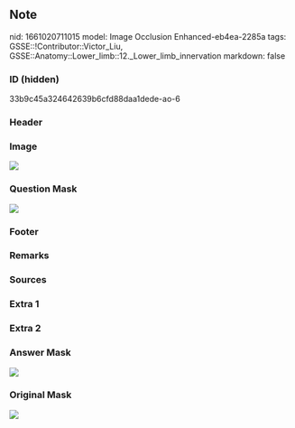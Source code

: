 ## Note
nid: 1661020711015
model: Image Occlusion Enhanced-eb4ea-2285a
tags: GSSE::!Contributor::Victor_Liu, GSSE::Anatomy::Lower_limb::12._Lower_limb_innervation
markdown: false

### ID (hidden)
33b9c45a324642639b6cfd88daa1dede-ao-6

### Header


### Image
<img src="tmp51thqnf8.png">

### Question Mask
<img src="33b9c45a324642639b6cfd88daa1dede-ao-6-Q.svg">

### Footer


### Remarks


### Sources


### Extra 1


### Extra 2


### Answer Mask
<img src="33b9c45a324642639b6cfd88daa1dede-ao-6-A.svg">

### Original Mask
<img src="33b9c45a324642639b6cfd88daa1dede-ao-O.svg">
